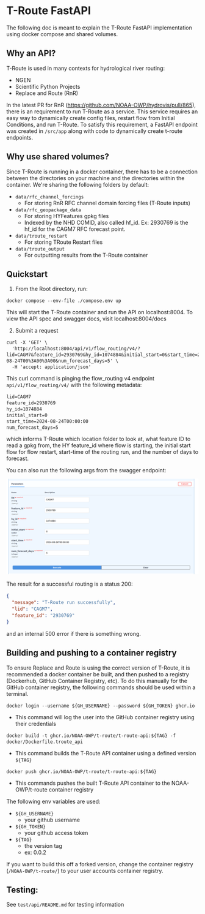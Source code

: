 # T-Route FastAPI

The following doc is meant to explain the T-Route FastAPI implementation using docker compose and shared volumes. 

## Why an API?

T-Route is used in many contexts for hydrological river routing:
- NGEN 
- Scientific Python Projects
- Replace and Route (RnR)

In the latest PR for RnR (https://github.com/NOAA-OWP/hydrovis/pull/865), there is an requirement to run T-Route as a service. This service requires an easy way to dynamically create config files, restart flow from Initial Conditions, and run T-Route. To satisfy this requirement, a FastAPI endpoint was created in `/src/app` along with code to dynamically create t-route endpoints. 

## Why use shared volumes?

Since T-Route is running in a docker container, there has to be a connection between the directories on your machine and the directories within the container. We're sharing the following folders by default:
- `data/rfc_channel_forcings`
  - For storing RnR RFC channel domain forcing files (T-Route inputs)
- `data/rfc_geopackage_data`
  - For storing HYFeatures gpkg files 
  - Indexed by the NHD COMID, also called hf_id. Ex: 2930769 is the hf_id for the CAGM7 RFC forecast point. 
- `data/troute_restart`
  - For storing TRoute Restart files
- `data/troute_output`
  - For outputting results from the T-Route container

## Quickstart
1. From the Root directory, run:
```shell
docker compose --env-file ./compose.env up
```

This will start the T-Route container and run the API on localhost:8004. To view the API spec and swagger docs, visit localhost:8004/docs

2. Submit a request
```shell
curl -X 'GET' \
  'http://localhost:8004/api/v1/flow_routing/v4/?lid=CAGM7&feature_id=2930769&hy_id=1074884&initial_start=0&start_time=2024-08-24T00%3A00%3A00&num_forecast_days=5' \
  -H 'accept: application/json'
```

This curl command is pinging the flow_routing v4 endpoint `api/v1/flow_routing/v4/` with the following metadata:
```
lid=CAGM7
feature_id=2930769
hy_id=1074884
initial_start=0
start_time=2024-08-24T00:00:00
num_forecast_days=5
```

which informs T-Route which location folder to look at, what feature ID to read a gpkg from, the HY feature_id where flow is starting, the initial start flow for flow restart, start-time of the routing run, and the number of days to forecast. 

You can also run the following args from the swagger endpoint:

![alt text](swagger_endpoints.png)

The result for a successful routing is a status 200:
```json
{
  "message": "T-Route run successfully",
  "lid": "CAGM7",
  "feature_id": "2930769"
}
```

and an internal 500 error if there is something wrong. 

## Building and pushing to a container registry

To ensure Replace and Route is using the correct version of T-Route, it is recommended a docker container be built, and then pushed to a registry (Dockerhub, GitHub Container Registry, etc). To do this manually for the GitHub container registry, the following commands should be used within a terminal.

```shell
docker login --username ${GH_USERNAME} --password ${GH_TOKEN} ghcr.io
```
- This command will log the user into the GitHub container registry using their credentials

```shell
docker build -t ghcr.io/NOAA-OWP/t-route/t-route-api:${TAG} -f docker/Dockerfile.troute_api
```
- This command builds the T-Route API container using a defined version `${TAG}`

```shell
docker push ghcr.io/NOAA-OWP/t-route/t-route-api:${TAG}
```
- This commands pushes the built T-Route API container to the NOAA-OWP/t-route container registry


The following env variables are used:
- `${GH_USERNAME}`
  - your github username
- `${GH_TOKEN}`
  - your github access token
- `${TAG} `
  - the version tag
  - ex: 0.0.2

If you want to build this off a forked version, change the container registry (`/NOAA-OWP/t-route/`) to your user accounts container registry.

## Testing:

See `test/api/README.md` for testing information
